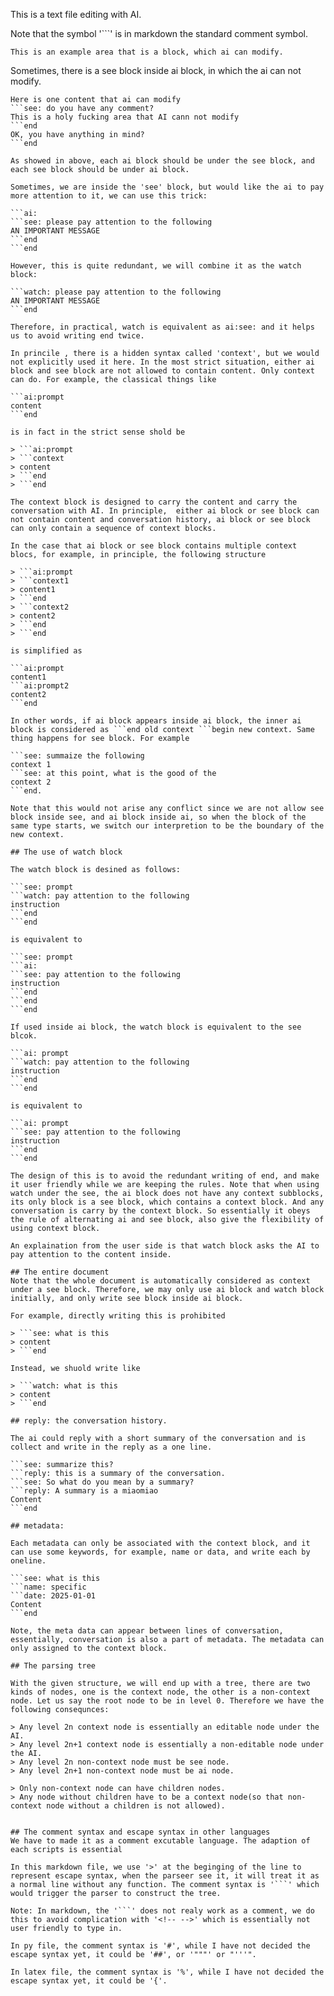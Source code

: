 This is a text file editing with AI.

Note that the symbol '```' is in markdown the standard comment symbol.

```ai: help me to modify the following
This is an example area that is a block, which ai can modify.
```

Sometimes, there is a see block inside ai block, in which the ai can not modify.

```ai: modify the following
Here is one content that ai can modify
```see: do you have any comment?
This is a holy fucking area that AI cann not modify
```end
OK, you have anything in mind?
```end

As showed in above, each ai block should be under the see block, and each see block should be under ai block. 

Sometimes, we are inside the 'see' block, but would like the ai to pay more attention to it, we can use this trick:

```ai:
```see: please pay attention to the following
AN IMPORTANT MESSAGE
```end
```end

However, this is quite redundant, we will combine it as the watch block:

```watch: please pay attention to the following
AN IMPORTANT MESSAGE
```end

Therefore, in practical, watch is equivalent as ai:see: and it helps us to avoid writing end twice.

In princile , there is a hidden syntax called 'context', but we would not explicitly used it here. In the most strict situation, either ai block and see block are not allowed to contain content. Only context can do. For example, the classical things like

```ai:prompt
content
```end

is in fact in the strict sense shold be

> ```ai:prompt
> ```context
> content
> ```end
> ```end

The context block is designed to carry the content and carry the conversation with AI. In principle,  either ai block or see block can not contain content and conversation history, ai block or see block can only contain a sequence of context blocks.

In the case that ai block or see block contains multiple context blocs, for example, in principle, the following structure

> ```ai:prompt
> ```context1
> content1
> ```end
> ```context2
> content2
> ```end
> ```end

is simplified as

```ai:prompt
content1
```ai:prompt2
content2
```end

In other words, if ai block appears inside ai block, the inner ai block is considered as ```end old context ```begin new context. Same thing happens for see block. For example

```see: summaize the following
context 1
```see: at this point, what is the good of the
context 2
```end.

Note that this would not arise any conflict since we are not allow see block inside see, and ai block inside ai, so when the block of the same type starts, we switch our interpretion to be the boundary of the new context.

## The use of watch block

The watch block is desined as follows: 

```see: prompt
```watch: pay attention to the following
instruction
```end
```end

is equivalent to

```see: prompt
```ai:
```see: pay attention to the following
instruction
```end
```end
```end

If used inside ai block, the watch block is equivalent to the see blcok.

```ai: prompt
```watch: pay attention to the following
instruction
```end
```end

is equivalent to

```ai: prompt
```see: pay attention to the following
instruction
```end
```end

The design of this is to avoid the redundant writing of end, and make it user friendly while we are keeping the rules. Note that when using watch under the see, the ai block does not have any context subblocks, its only block is a see block, which contains a context block. And any conversation is carry by the context block. So essentially it obeys the rule of alternating ai and see block, also give the flexibility of using context block.

An explaination from the user side is that watch block asks the AI to pay attention to the content inside.

## The entire document
Note that the whole document is automatically considered as context under a see block. Therefore, we may only use ai block and watch block initially, and only write see block inside ai block.

For example, directly writing this is prohibited

> ```see: what is this
> content
> ```end

Instead, we shuold write like

> ```watch: what is this
> content
> ```end

## reply: the conversation history.

The ai could reply with a short summary of the conversation and is collect and write in the reply as a one line.

```see: summarize this?
```reply: this is a summary of the conversation.
```see: So what do you mean by a summary?
```reply: A summary is a miaomiao
Content
```end

## metadata: 

Each metadata can only be associated with the context block, and it can use some keywords, for example, name or data, and write each by oneline.

```see: what is this
```name: specific
```date: 2025-01-01
Content
```end

Note, the meta data can appear between lines of conversation, essentially, conversation is also a part of metadata. The metadata can only assigned to the context block.

## The parsing tree

With the given structure, we will end up with a tree, there are two kinds of nodes, one is the context node, the other is a non-context node. Let us say the root node to be in level 0. Therefore we have the following consequnces:

> Any level 2n context node is essentially an editable node under the AI.
> Any level 2n+1 context node is essentially a non-editable node under the AI.
> Any level 2n non-context node must be see node.
> Any level 2n+1 non-context node must be ai node.

> Only non-context node can have children nodes.
> Any node without children have to be a context node(so that non-context node without a children is not allowed).


## The comment syntax and escape syntax in other languages
We have to made it as a comment excutable language. The adaption of each scripts is essential

In this markdown file, we use '>' at the beginging of the line to represent escape syntax, when the parseer see it, it will treat it as a normal line without any function. The comment syntax is '```' which would trigger the parser to construct the tree.

Note: In markdown, the '```' does not realy work as a comment, we do this to avoid complication with '<!-- -->' which is essentially not user friendly to type in.

In py file, the comment syntax is '#', while I have not decided the escape syntax yet, it could be '##', or '"""' or "'''".

In latex file, the comment syntax is '%', while I have not decided the escape syntax yet, it could be '{'.
